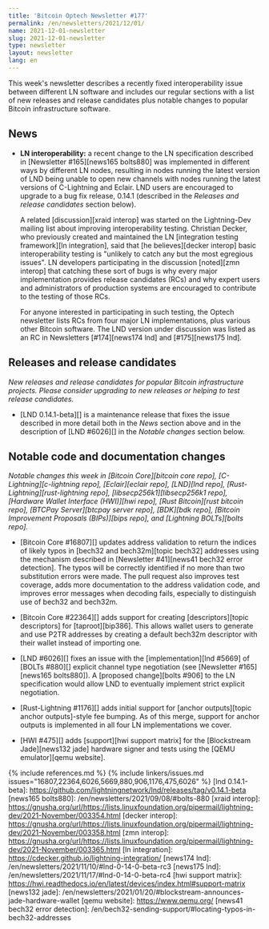 ```yaml
---
title: 'Bitcoin Optech Newsletter #177'
permalink: /en/newsletters/2021/12/01/
name: 2021-12-01-newsletter
slug: 2021-12-01-newsletter
type: newsletter
layout: newsletter
lang: en
---
```

This week's newsletter describes a recently fixed interoperability issue
between different LN software and includes our regular sections with a
list of new releases and release candidates plus notable changes to
popular Bitcoin infrastructure software.

## News

- **LN interoperability:** a recent change to the LN specification
  described in [Newsletter #165][news165 bolts880] was implemented in different ways by
  different LN nodes, resulting in nodes running the latest version of
  LND being unable to open new channels with nodes running the latest
  versions of C-Lightning and Eclair.  LND users are encouraged to
  upgrade to a bug fix release, 0.14.1 (described in the *Releases and
  release candidates* section below).

  A related [discussion][xraid interop] was started on the
  Lightning-Dev mailing list about improving interoperability testing.
  Christian Decker, who previously created and maintained the LN
  [integration testing framework][ln integration], said that [he
  believes][decker interop] basic interoperability testing is
  "unlikely to catch any but the most egregious issues".  LN
  developers participating in the discussion [noted][zmn interop] that
  catching these sort of bugs is why every major implementation
  provides release candidates (RCs) and why expert users and
  administrators of production systems are encouraged to contribute to
  the testing of those RCs.

  For anyone interested in participating in such testing, the Optech
  newsletter lists RCs from four major LN implementations, plus
  various other Bitcoin software.  The LND version under discussion was
  listed as an RC in Newsletters [#174][news174 lnd] and [#175][news175
  lnd].

## Releases and release candidates

*New releases and release candidates for popular Bitcoin infrastructure
projects.  Please consider upgrading to new releases or helping to test
release candidates.*

- [LND 0.14.1-beta][] is a maintenance release that fixes the issue
  described in more detail both in the *News* section above and in the
  description of [LND #6026][] in the *Notable changes* section below.

## Notable code and documentation changes

*Notable changes this week in [Bitcoin Core][bitcoin core repo],
[C-Lightning][c-lightning repo], [Eclair][eclair repo], [LND][lnd repo],
[Rust-Lightning][rust-lightning repo], [libsecp256k1][libsecp256k1
repo], [Hardware Wallet Interface (HWI)][hwi repo],
[Rust Bitcoin][rust bitcoin repo], [BTCPay Server][btcpay server repo],
[BDK][bdk repo], [Bitcoin Improvement Proposals (BIPs)][bips repo], and
[Lightning BOLTs][bolts repo].*

- [Bitcoin Core #16807][] updates address validation to return the indices of
  likely typos in [bech32 and bech32m][topic bech32] addresses
  using the mechanism described in [Newsletter #41][news41 bech32 error detection].
  The typos will be correctly identified if no more than two substitution
  errors were made. The pull request also improves test coverage, adds more
  documentation to the address validation code, and improves error messages
  when decoding fails, especially to distinguish use of bech32 and bech32m.

- [Bitcoin Core #22364][] adds support for creating [descriptors][topic
  descriptors] for [taproot][bip386]. This
  allows wallet users to generate and use P2TR addresses by creating a default
  bech32m descriptor with their wallet instead of importing one.

- [LND #6026][] fixes an issue with the [implementation][lnd #5669] of
  [BOLTs #880][] explicit channel type negotiation (see [Newsletter
  #165][news165 bolts880]). A [proposed change][bolts #906] to the LN
  specification would allow LND to eventually implement strict explicit
  negotiation.

- [Rust-Lightning #1176][] adds initial support for [anchor outputs][topic
  anchor outputs]-style fee bumping. As of this merge, support for anchor
  outputs is implemented in all four LN implementations we cover.

- [HWI #475][] adds [support][hwi support matrix] for the [Blockstream Jade][news132 jade]
  hardware signer and tests using the [QEMU emulator][qemu website].

{% include references.md %}
{% include linkers/issues.md issues="16807,22364,6026,5669,880,906,1176,475,6026" %}
[lnd 0.14.1-beta]: https://github.com/lightningnetwork/lnd/releases/tag/v0.14.1-beta
[news165 bolts880]: /en/newsletters/2021/09/08/#bolts-880
[xraid interop]: https://gnusha.org/url/https://lists.linuxfoundation.org/pipermail/lightning-dev/2021-November/003354.html
[decker interop]: https://gnusha.org/url/https://lists.linuxfoundation.org/pipermail/lightning-dev/2021-November/003358.html
[zmn interop]: https://gnusha.org/url/https://lists.linuxfoundation.org/pipermail/lightning-dev/2021-November/003365.html
[ln integration]: https://cdecker.github.io/lightning-integration/
[news174 lnd]: /en/newsletters/2021/11/10/#lnd-0-14-0-beta-rc3
[news175 lnd]: /en/newsletters/2021/11/17/#lnd-0-14-0-beta-rc4
[hwi support matrix]: https://hwi.readthedocs.io/en/latest/devices/index.html#support-matrix
[news132 jade]: /en/newsletters/2021/01/20/#blockstream-announces-jade-hardware-wallet
[qemu website]: https://www.qemu.org/
[news41 bech32 error detection]: /en/bech32-sending-support/#locating-typos-in-bech32-addresses
